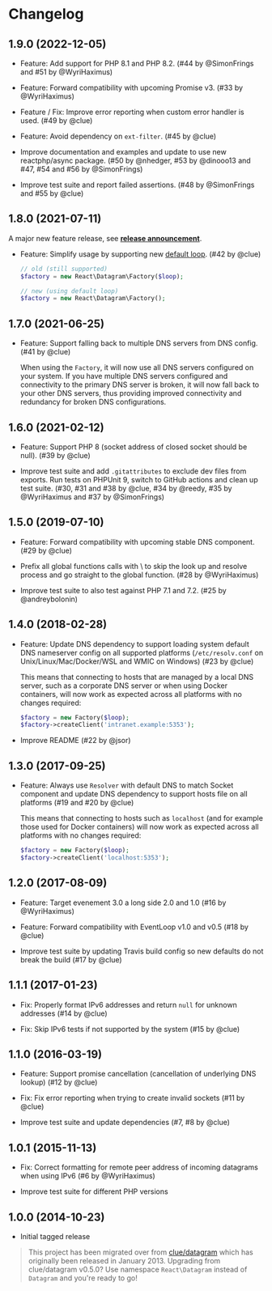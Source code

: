 # Changelog

## 1.9.0 (2022-12-05)

*   Feature: Add support for PHP 8.1 and PHP 8.2.
    (#44 by @SimonFrings and #51 by @WyriHaximus)

*   Feature: Forward compatibility with upcoming Promise v3.
    (#33 by @WyriHaximus)

*   Feature / Fix: Improve error reporting when custom error handler is used.
    (#49 by @clue)

*   Feature: Avoid dependency on `ext-filter`.
    (#45 by @clue)

*   Improve documentation and examples and update to use new reactphp/async package.
    (#50 by @nhedger, #53 by @dinooo13 and #47, #54 and #56 by @SimonFrings)

*   Improve test suite and report failed assertions.
    (#48 by @SimonFrings and #55 by @clue)

## 1.8.0 (2021-07-11)

A major new feature release, see [**release announcement**](https://clue.engineering/2021/announcing-reactphp-default-loop).

*   Feature: Simplify usage by supporting new [default loop](https://reactphp.org/event-loop/#loop).
    (#42 by @clue)

    ```php
    // old (still supported)
    $factory = new React\Datagram\Factory($loop);

    // new (using default loop)
    $factory = new React\Datagram\Factory();
    ```

## 1.7.0 (2021-06-25)

*   Feature: Support falling back to multiple DNS servers from DNS config.
    (#41 by @clue)

    When using the `Factory`, it will now use all DNS servers configured on your
    system. If you have multiple DNS servers configured and connectivity to the
    primary DNS server is broken, it will now fall back to your other DNS
    servers, thus providing improved connectivity and redundancy for broken DNS
    configurations.

## 1.6.0 (2021-02-12)

*   Feature: Support PHP 8 (socket address of closed socket should be null).
    (#39 by @clue)

*   Improve test suite and add `.gitattributes` to exclude dev files from exports.
    Run tests on PHPUnit 9, switch to GitHub actions and clean up test suite.
    (#30, #31 and #38 by @clue, #34 by @reedy, #35 by @WyriHaximus and #37 by @SimonFrings)

## 1.5.0 (2019-07-10)

*   Feature: Forward compatibility with upcoming stable DNS component.
    (#29 by @clue)

*   Prefix all global functions calls with \ to skip the look up and resolve process and go straight to the global function.
    (#28 by @WyriHaximus)

*   Improve test suite to also test against PHP 7.1 and 7.2.
    (#25 by @andreybolonin)

## 1.4.0 (2018-02-28)

*   Feature: Update DNS dependency to support loading system default DNS
    nameserver config on all supported platforms
    (`/etc/resolv.conf` on Unix/Linux/Mac/Docker/WSL and WMIC on Windows)
    (#23 by @clue)

    This means that connecting to hosts that are managed by a local DNS server,
    such as a corporate DNS server or when using Docker containers, will now
    work as expected across all platforms with no changes required:

    ```php
    $factory = new Factory($loop);
    $factory->createClient('intranet.example:5353');
    ```

*   Improve README
    (#22 by @jsor)

## 1.3.0 (2017-09-25)

*   Feature: Always use `Resolver` with default DNS to match Socket component
    and update DNS dependency to support hosts file on all platforms
    (#19 and #20 by @clue)

    This means that connecting to hosts such as `localhost` (and for example
    those used for Docker containers) will now work as expected across all
    platforms with no changes required:

    ```php
    $factory = new Factory($loop);
    $factory->createClient('localhost:5353');
    ```

## 1.2.0 (2017-08-09)

* Feature: Target evenement 3.0 a long side 2.0 and 1.0
  (#16 by @WyriHaximus)

* Feature: Forward compatibility with EventLoop v1.0 and v0.5
  (#18 by @clue)

* Improve test suite by updating Travis build config so new defaults do not break the build
  (#17 by @clue)

## 1.1.1 (2017-01-23)

* Fix: Properly format IPv6 addresses and return `null` for unknown addresses
  (#14 by @clue)

* Fix: Skip IPv6 tests if not supported by the system
  (#15 by @clue)

## 1.1.0 (2016-03-19)

* Feature: Support promise cancellation (cancellation of underlying DNS lookup)
  (#12 by @clue)

* Fix: Fix error reporting when trying to create invalid sockets
  (#11 by @clue)

* Improve test suite and update dependencies
  (#7, #8 by @clue)

## 1.0.1 (2015-11-13)

* Fix: Correct formatting for remote peer address of incoming datagrams when using IPv6
  (#6 by @WyriHaximus)

* Improve test suite for different PHP versions

## 1.0.0 (2014-10-23)

* Initial tagged release

> This project has been migrated over from [clue/datagram](https://github.com/clue/php-datagram)
> which has originally been released in January 2013.
> Upgrading from clue/datagram v0.5.0? Use namespace `React\Datagram` instead of `Datagram` and you're ready to go!
